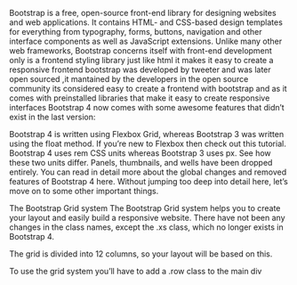
Bootstrap is a free, open-source front-end library for designing websites and web applications. It contains HTML- and CSS-based design templates for everything from typography, forms, buttons, navigation and other interface components as well as JavaScript extensions. Unlike many other web frameworks, Bootstrap concerns itself with front-end development only
is a frontend styling library just like html
it makes it easy to create a responsive frontend
bootstrap was developed by tweeter and was later open sourced ,it mantained by the developers in the open source community
its considered easy to create a frontend with bootstrap and as it comes with preinstalled libraries that make it easy to create responsive interfaces
Bootstrap 4 now comes with some awesome features that didn’t exist in the last version:

Bootstrap 4 is written using Flexbox Grid, whereas Bootstrap 3 was written using the float method.
If you’re new to Flexbox then check out this tutorial.
Bootstrap 4 uses rem CSS units whereas Bootstrap 3 uses px.
See how these two units differ.
Panels, thumbnails, and wells have been dropped entirely.
You can read in detail more about the global changes and removed features of Bootstrap 4 here.
Without jumping too deep into detail here, let’s move on to some other important things.

The Bootstrap Grid system
The Bootstrap Grid system helps you to create your layout and easily build a responsive website. There have not been any changes in the class names, except the .xs class, which no longer exists in Bootstrap 4.

The grid is divided into 12 columns, so your layout will be based on this.

To use the grid system you’ll have to add a .row class to the main div
